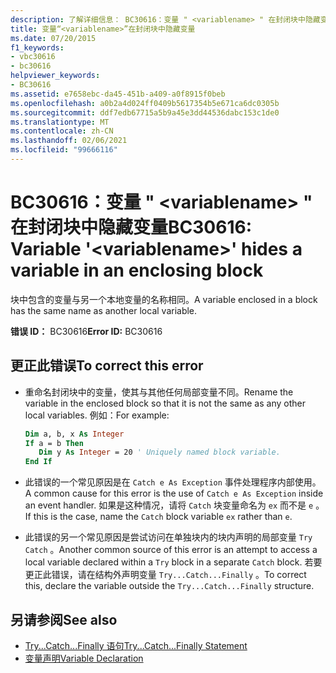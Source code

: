 ```yaml
---
description: 了解详细信息： BC30616：变量 " <variablename> " 在封闭块中隐藏变量
title: 变量“<variablename>”在封闭块中隐藏变量
ms.date: 07/20/2015
f1_keywords:
- vbc30616
- bc30616
helpviewer_keywords:
- BC30616
ms.assetid: e7658ebc-da45-451b-a409-a0f8915f0beb
ms.openlocfilehash: a0b2a4d024ff0409b5617354b5e671ca6dc0305b
ms.sourcegitcommit: ddf7edb67715a5b9a45e3dd44536dabc153c1de0
ms.translationtype: MT
ms.contentlocale: zh-CN
ms.lasthandoff: 02/06/2021
ms.locfileid: "99666116"
---
```

# <a name="bc30616-variable-variablename-hides-a-variable-in-an-enclosing-block"></a><span data-ttu-id="5d71d-103">BC30616：变量 " \<variablename> " 在封闭块中隐藏变量</span><span class="sxs-lookup"><span data-stu-id="5d71d-103">BC30616: Variable '\<variablename>' hides a variable in an enclosing block</span></span>

<span data-ttu-id="5d71d-104">块中包含的变量与另一个本地变量的名称相同。</span><span class="sxs-lookup"><span data-stu-id="5d71d-104">A variable enclosed in a block has the same name as another local variable.</span></span>

 <span data-ttu-id="5d71d-105">**错误 ID：** BC30616</span><span class="sxs-lookup"><span data-stu-id="5d71d-105">**Error ID:** BC30616</span></span>

## <a name="to-correct-this-error"></a><span data-ttu-id="5d71d-106">更正此错误</span><span class="sxs-lookup"><span data-stu-id="5d71d-106">To correct this error</span></span>

- <span data-ttu-id="5d71d-107">重命名封闭块中的变量，使其与其他任何局部变量不同。</span><span class="sxs-lookup"><span data-stu-id="5d71d-107">Rename the variable in the enclosed block so that it is not the same as any other local variables.</span></span> <span data-ttu-id="5d71d-108">例如：</span><span class="sxs-lookup"><span data-stu-id="5d71d-108">For example:</span></span>

    ```vb
    Dim a, b, x As Integer
    If a = b Then
       Dim y As Integer = 20 ' Uniquely named block variable.
    End If
    ```

- <span data-ttu-id="5d71d-109">此错误的一个常见原因是在 `Catch e As Exception` 事件处理程序内部使用。</span><span class="sxs-lookup"><span data-stu-id="5d71d-109">A common cause for this error is the use of `Catch e As Exception` inside an event handler.</span></span> <span data-ttu-id="5d71d-110">如果是这种情况，请将 `Catch` 块变量命名为 `ex` 而不是 `e` 。</span><span class="sxs-lookup"><span data-stu-id="5d71d-110">If this is the case, name the `Catch` block variable `ex` rather than `e`.</span></span>

- <span data-ttu-id="5d71d-111">此错误的另一个常见原因是尝试访问在单独块内的块内声明的局部变量 `Try` `Catch` 。</span><span class="sxs-lookup"><span data-stu-id="5d71d-111">Another common source of this error is an attempt to access a local variable declared within a `Try` block in a separate `Catch` block.</span></span> <span data-ttu-id="5d71d-112">若要更正此错误，请在结构外声明变量 `Try...Catch...Finally` 。</span><span class="sxs-lookup"><span data-stu-id="5d71d-112">To correct this, declare the variable outside the `Try...Catch...Finally` structure.</span></span>

## <a name="see-also"></a><span data-ttu-id="5d71d-113">另请参阅</span><span class="sxs-lookup"><span data-stu-id="5d71d-113">See also</span></span>

- [<span data-ttu-id="5d71d-114">Try...Catch...Finally 语句</span><span class="sxs-lookup"><span data-stu-id="5d71d-114">Try...Catch...Finally Statement</span></span>](../statements/try-catch-finally-statement.md)
- [<span data-ttu-id="5d71d-115">变量声明</span><span class="sxs-lookup"><span data-stu-id="5d71d-115">Variable Declaration</span></span>](../../programming-guide/language-features/variables/variable-declaration.md)
